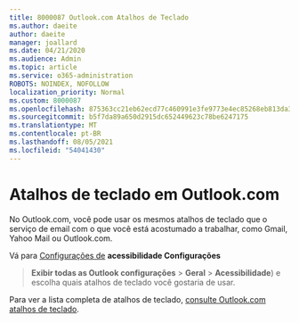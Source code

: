 ```yaml
---
title: 8000087 Outlook.com Atalhos de Teclado
ms.author: daeite
author: daeite
manager: joallard
ms.date: 04/21/2020
ms.audience: Admin
ms.topic: article
ms.service: o365-administration
ROBOTS: NOINDEX, NOFOLLOW
localization_priority: Normal
ms.custom: 8000087
ms.openlocfilehash: 875363cc21eb62ecd77c460991e3fe9773e4ec85268eb813da3dbd13bb6bb079
ms.sourcegitcommit: b5f7da89a650d2915dc652449623c78be6247175
ms.translationtype: MT
ms.contentlocale: pt-BR
ms.lasthandoff: 08/05/2021
ms.locfileid: "54041430"
---
```

# <a name="keyboard-shortcuts-in-outlookcom"></a>Atalhos de teclado em Outlook.com

No Outlook.com, você pode usar os mesmos atalhos de teclado que o serviço de email com o que você está acostumado a trabalhar, como Gmail, Yahoo Mail ou Outlook.com.

Vá para [Configurações de](https://go.microsoft.com/fwlink/?linkid=2080840) **acessibilidade Configurações** 
 > **Exibir todas as Outlook configurações**  >  **Geral**  >  **Acessibilidade**) e escolha quais atalhos de teclado você gostaria de usar.

Para ver a lista completa de atalhos de teclado, [consulte Outlook.com atalhos de teclado](https://support.microsoft.com/topic/keyboard-shortcuts-for-outlook-3cdeb221-7ae5-4c1d-8c1d-9e63216c1efd).